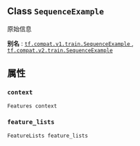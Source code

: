 

## Class  `SequenceExample` 
原始信息

**别名** : [ `tf.compat.v1.train.SequenceExample` ](/api_docs/python/tf/train/SequenceExample), [ `tf.compat.v2.train.SequenceExample` ](/api_docs/python/tf/train/SequenceExample)

## 属性


###  `context` 
 `Features context` 

###  `feature_lists` 
 `FeatureLists feature_lists` 


